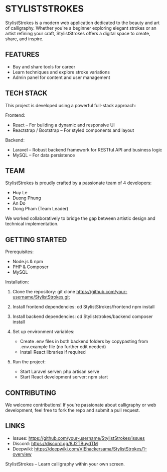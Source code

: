STYLISTSTROKES
==============

StylistStrokes is a modern web application dedicated to the beauty and art of calligraphy. Whether you're a beginner exploring elegant strokes or an artist refining your craft, StylistStrokes offers a digital space to create, share, and inspire.

FEATURES
--------

- Buy and share tools for career
- Learn techniques and explore stroke variations
- Admin panel for content and user management

TECH STACK
----------

This project is developed using a powerful full-stack approach:

Frontend:
- React – For building a dynamic and responsive UI
- Reactstrap / Bootstrap – For styled components and layout

Backend:
- Laravel – Robust backend framework for RESTful API and business logic
- MySQL – For data persistence

TEAM
----

StylistStrokes is proudly crafted by a passionate team of 4 developers:

- Huy Le
- Duong Phung
- An Do
- Dong Pham (Team Leader)

We worked collaboratively to bridge the gap between artistic design and technical implementation.

GETTING STARTED
---------------

Prerequisites:
- Node.js & npm
- PHP & Composer
- MySQL

Installation:

1. Clone the repository:
   git clone https://github.com/your-username/StylistStrokes.git

2. Install frontend dependencies:
   cd StylistStrokes/frontend
   npm install

3. Install backend dependencies:
   cd Styliststrokes/backend
   composer install

4. Set up environment variables:
   - Create .env files in both backend folders by copypasting from .env.example file (no further edit needed)
   - Install React libraries if required

5. Run the project:
   - Start Laravel server:
     php artisan serve
   - Start React development server:
     npm start

CONTRIBUTING
------------

We welcome contributions! If you're passionate about calligraphy or web development, feel free to fork the repo and submit a pull request.

LINKS
-----

- Issues: https://github.com/your-username/StylistStrokes/issues
- Discord: https://discord.gg/8J2TBuydTM
- Deepwiki: https://deepwiki.com/VIEhackersama/StylistStrokes/1-overview
  
StylistStrokes – Learn calligraphy within your own screen.
